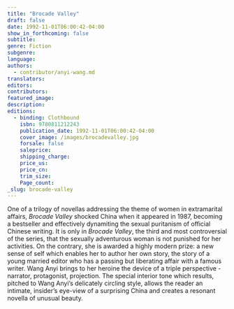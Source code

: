 ```yaml
---
title: "Brocade Valley"
draft: false
date: 1992-11-01T06:00:42-04:00
show_in_forthcoming: false
subtitle:
genre: Fiction
subgenre:
language:
authors:
  - contributor/anyi-wang.md
translators:
editors:
contributors:
featured_image:
description:
editions:
  - binding: Clothbound
    isbn: 9780811212243
    publication_date: 1992-11-01T06:00:42-04:00
    cover_image: /images/brocadevalley.jpg
    forsale: false
    saleprice:
    shipping_charge:
    price_us:
    price_cn:
    trim_size:
    Page_count:
_slug: brocade-valley
---
```


One of a trilogy of novellas addressing the theme of women in extramarital affairs, _Brocade Valley_ shocked China when it appeared in 1987, becoming a bestseller and effectively dynamiting the sexual puritanism of official Chinese writing. It is only in _Brocade Valley_, the third and most controversial of the series, that the sexually adventurous woman is not punished for her activities. On the contrary, she is awarded a highly modern prize: a new sense of self which enables her to author her own story, the story of a young married editor who has a passing but liberating affair with a famous writer. Wang Anyi brings to her heroine the device of a triple perspective - narrator, protagonist, projection. The special interior tone which results, pitched to Wang Anyi’s delicately circling style, allows the reader an intimate, insider’s eye-view of a surprising China and creates a resonant novella of unusual beauty.

